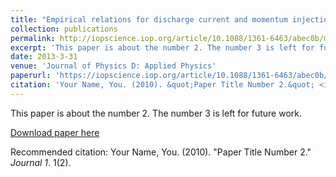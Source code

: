 ```yaml
---
title: "Empirical relations for discharge current and momentum injection in dielectric barrier discharge plasma actuators"
collection: publications
permalink: http://iopscience.iop.org/article/10.1088/1361-6463/abec0b/meta?casa_token=Zf9EZriiqb8AAAAA:wmO9Yi2tQyLhzyaQmdjZ95ItTn1JpWiAw7gZ2xpPapGBUhRCNgYMwSKxEacWasWYJ9Kl2aVpO9r0bRXZkik
excerpt: 'This paper is about the number 2. The number 3 is left for future work.'
date: 2013-3-31
venue: 'Journal of Physics D: Applied Physics'
paperurl: 'https://iopscience.iop.org/article/10.1088/1361-6463/abec0b/meta?casa_token=Zf9EZriiqb8AAAAA:wmO9Yi2tQyLhzyaQmdjZ95ItTn1JpWiAw7gZ2xpPapGBUhRCNgYMwSKxEacWasWYJ9Kl2aVpO9r0bRXZkik'
citation: 'Your Name, You. (2010). &quot;Paper Title Number 2.&quot; <i>Journal 1</i>. 1(2).'
---
```

This paper is about the number 2. The number 3 is left for future work.

[Download paper here]((https://github.com/antang808/antang808.github.io/files/6334412/Tang.Journal.of.Physics.pdf))

Recommended citation: Your Name, You. (2010). "Paper Title Number 2." <i>Journal 1</i>. 1(2).

